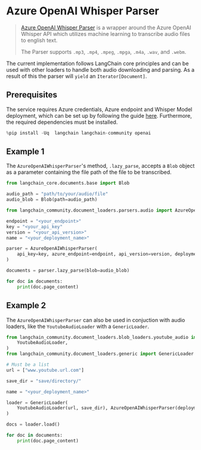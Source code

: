 # Azure OpenAI Whisper Parser

>[Azure OpenAI Whisper Parser](https://learn.microsoft.com/en-us/azure/ai-services/speech-service/whisper-overview) is a wrapper around the Azure OpenAI Whisper API which utilizes machine learning to transcribe audio files to english text. 
>
>The Parser supports `.mp3`, `.mp4`, `.mpeg`, `.mpga`, `.m4a`, `.wav`, and `.webm`.

The current implementation follows LangChain core principles and can be used with other loaders to handle both audio downloading and parsing. As a result of this the parser will `yield` an `Iterator[Document]`.

## Prerequisites

The service requires Azure credentials, Azure endpoint and Whisper Model deployment, which can be set up by following the guide [here](https://learn.microsoft.com/en-us/azure/ai-services/openai/whisper-quickstart?tabs=command-line%2Cpython-new%2Cjavascript&pivots=programming-language-python). Furthermore, the required dependencies must be installed.



```python
%pip install -Uq  langchain langchain-community openai
```

## Example 1

The `AzureOpenAIWhisperParser`'s method, `.lazy_parse`, accepts a `Blob` object as a parameter containing the file path of the file to be transcribed.


```python
from langchain_core.documents.base import Blob

audio_path = "path/to/your/audio/file"
audio_blob = Blob(path=audio_path)
```


```python
from langchain_community.document_loaders.parsers.audio import AzureOpenAIWhisperParser

endpoint = "<your_endpoint>"
key = "<your_api_key"
version = "<your_api_version>"
name = "<your_deployment_name>"

parser = AzureOpenAIWhisperParser(
    api_key=key, azure_endpoint=endpoint, api_version=version, deployment_name=name
)
```


```python
documents = parser.lazy_parse(blob=audio_blob)
```


```python
for doc in documents:
    print(doc.page_content)
```

## Example 2

The `AzureOpenAIWhisperParser` can also be used in conjuction with audio loaders, like the `YoutubeAudioLoader` with a `GenericLoader`.


```python
from langchain_community.document_loaders.blob_loaders.youtube_audio import (
    YoutubeAudioLoader,
)
from langchain_community.document_loaders.generic import GenericLoader
```


```python
# Must be a list
url = ["www.youtube.url.com"]

save_dir = "save/directory/"
```


```python
name = "<your_deployment_name>"

loader = GenericLoader(
    YoutubeAudioLoader(url, save_dir), AzureOpenAIWhisperParser(deployment_name=name)
)

docs = loader.load()
```


```python
for doc in documents:
    print(doc.page_content)
```

